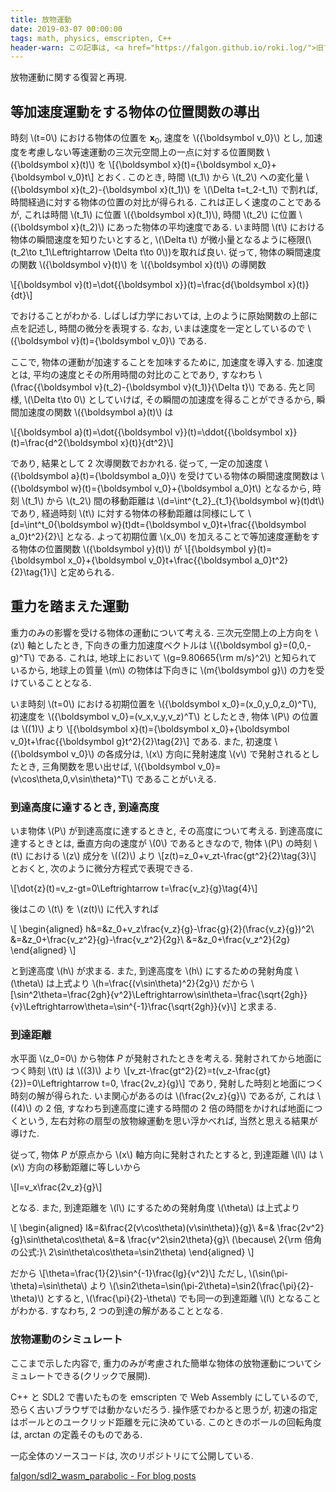 ```yaml
---
title: 放物運動
date: 2019-03-07 00:00:00
tags: math, physics, emscripten, C++
header-warn: この記事は, <a href="https://falgon.github.io/roki.log/">旧ブログ</a>から移植された記事です. よって, その内容として, <a href="https://falgon.github.io/roki.log/">旧ブログ</a>に依存した文脈が含まれている可能性があります. 予めご了承下さい.
---
```


放物運動に関する復習と再現.

<!--toc-->

## 等加速度運動をする物体の位置関数の導出

時刻 \\(t=0\\) における物体の位置を ${\boldsymbol x_0}$, 速度を \\({\boldsymbol v_0}\\)
とし, 加速度を考慮しない等速運動の三次元空間上の一点に対する位置関数 \\({\boldsymbol x}(t)\\) を
\\[{\boldsymbol x}(t)={\boldsymbol x_0}+{\boldsymbol v_0}t\\] とおく.
このとき, 時間 \\(t_1\\) から \\(t_2\\) への変化量 \\({\boldsymbol x}(t_2)-{\boldsymbol x}(t_1)\\) を \\(\Delta t=t_2-t_1\\) で割れば,
時間経過に対する物体の位置の対比が得られる.
これは正しく速度のことであるが, これは時間 \\(t_1\\) に位置 \\({\boldsymbol x}(t_1)\\), 時間 \\(t_2\\) に位置 \\({\boldsymbol x}(t_2)\\)
にあった物体の平均速度である. 
いま時間 \\(t\\) における物体の瞬間速度を知りたいとすると, \\(\Delta t\\) が微小量となるように極限(\\(t_2\to t_1\Leftrightarrow \Delta t\to 0\\))を取れば良い.<!--more-->
従って, 物体の瞬間速度の関数 \\({\boldsymbol v}(t)\\) を \\({\boldsymbol x}(t)\\) の導関数 

\\[{\boldsymbol v}(t)=\dot{{\boldsymbol x}}(t)=\frac{d{\boldsymbol x}(t)}{dt}\\]

でおけることがわかる.
しばしば力学においては, 上のように原始関数の上部に点を記述し, 時間の微分を表現する.
なお, いまは速度を一定としているので \\({\boldsymbol v}(t)={\boldsymbol v_0}\\) である.

ここで, 物体の運動が加速することを加味するために, 加速度を導入する.
加速度とは, 平均の速度とその所用時間の対比のことであり, 
すなわち \\(\frac{{\boldsymbol v}(t_2)-{\boldsymbol v}(t_1)}{\Delta t}\\) である.
先と同様, \\(\Delta t\to 0\\) としていけば, その瞬間の加速度を得ることができるから, 
瞬間加速度の関数 \\({\boldsymbol a}(t)\\) は

\\[{\boldsymbol a}(t)=\dot{{\boldsymbol v}}(t)=\ddot{{\boldsymbol x}}(t)=\frac{d^2{\boldsymbol x}(t)}{dt^2}\\] 

であり, 結果として 2 次導関数でおかれる.
従って, 一定の加速度 \\({\boldsymbol a}(t)={\boldsymbol a_0}\\) を受けている物体の瞬間速度関数は
\\({\boldsymbol w}(t)={\boldsymbol v_0}+{\boldsymbol a_0}t\\) となるから, 
時刻 \\(t_1\\) から \\(t_2\\) 間の移動距離は \\(d=\int^{t_2}_{t_1}{\boldsymbol w}(t)dt\\) 
であり, 経過時刻 \\(t\\) に対する物体の移動距離は同様にして 
\\[d=\int^t_0{\boldsymbol w}(t)dt={\boldsymbol v_0}t+\frac{{\boldsymbol a_0}t^2}{2}\\]
となる. よって初期位置 \\(x_0\\) を加えることで等加速度運動をする物体の位置関数 \\({\boldsymbol y}(t)\\) が
\\[{\boldsymbol y}(t)={\boldsymbol x_0}+{\boldsymbol v_0}t+\frac{{\boldsymbol a_0}t^2}{2}\tag{1}\\] と定められる.

## 重力を踏まえた運動

重力のみの影響を受ける物体の運動について考える.
三次元空間上の上方向を \\(z\\) 軸としたとき, 下向きの重力加速度ベクトルは \\({\boldsymbol g}=(0,0,-g)^T\\) である.
これは, 地球上において \\(g=9.80665{\rm m/s}^2\\) と知られているから, 地球上の質量 \\(m\\) の物体は下向きに \\(m{\boldsymbol g}\\)
の力を受けていることとなる.

いま時刻 \\(t=0\\) における初期位置を \\({\boldsymbol x_0}=(x_0,y_0,z_0)^T\\),
初速度を \\({\boldsymbol v_0}=(v_x,v_y,v_z)^T\\) としたとき, 物体 \\(P\\) の位置は \\((1)\\) より
\\[{\boldsymbol x}(t)={\boldsymbol x_0}+{\boldsymbol v_0}t+\frac{{\boldsymbol g}t^2}{2}\tag{2}\\]
である. また, 初速度 \\({\boldsymbol v_0}\\) の各成分は, \\(x\\) 方向に発射速度 \\(v\\) で発射されるとしたとき,
三角関数を思い出せば, \\({\boldsymbol v_0}=(v\cos\theta,0,v\sin\theta)^T\\) であることがいえる.

### 到達高度に達するとき, 到達高度

いま物体 \\(P\\) が到達高度に達するときと, その高度について考える.
到達高度に達するときとは, 垂直方向の速度が \\(0\\) であるときなので, 
物体 \\(P\\) の時刻 \\(t\\) における \\(z\\) 成分を \\((2)\\) より
\\[z(t)=z_0+v_zt-\frac{gt^2}{2}\tag{3}\\] とおくと,
次のように微分方程式で表現できる.

\\[\dot{z}(t)=v_z-gt=0\Leftrightarrow t=\frac{v_z}{g}\tag{4}\\]

後はこの \\(t\\) を \\(z(t)\\) に代入すれば

\\[
\begin{aligned}
h&=&z_0+v_z\frac{v_z}{g}-\frac{g}{2}(\frac{v_z}{g})^2\\
&=&z_0+\frac{v_z^2}{g}-\frac{v_z^2}{2g}\\
&=&z_0+\frac{v_z^2}{2g}
\end{aligned}
\\]

と到達高度 \\(h\\) が求まる.
また, 到達高度を \\(h\\) にするための発射角度 \\(\theta\\) は上式より \\(h=\frac{(v\sin\theta)^2}{2g}\\) だから
\\[\sin^2\theta=\frac{2gh}{v^2}\Leftrightarrow\sin\theta=\frac{\sqrt{2gh}}{v}\Leftrightarrow\theta=\sin^{-1}\frac{\sqrt{2gh}}{v}\\]
と求まる.

### 到達距離

水平面 \\(z_0=0\\) から物体 $P$ が発射されたときを考える. 
発射されてから地面につく時刻 \\(t\\) は \\((3)\\) より 
\\[v_zt-\frac{gt^2}{2}=t(v_z-\frac{gt}{2})=0\Leftrightarrow t=0, \frac{2v_z}{g}\\]
であり, 発射した時刻と地面につく時刻の解が得られた.
いま関心があるのは \\(\frac{2v_z}{g}\\) であるが, これは \\((4)\\) の $2$ 倍, 
すなわち到達高度に達する時間の $2$ 倍の時間をかければ地面につくという,
左右対称の扇型の放物線運動を思い浮かべれば, 当然と思える結果が導けた.

従って, 物体 $P$ が原点から \\(x\\) 軸方向に発射されたとすると,
到達距離 \\(l\\) は \\(x\\) 方向の移動距離に等しいから

\\[l=v_x\frac{2v_z}{g}\\]

となる.
また, 到達距離を \\(l\\) にするための発射角度 \\(\theta\\) は上式より 

\\[
\begin{aligned}
l&=&\frac{2(v\cos\theta)(v\sin\theta)}{g}\\
&=& \frac{2v^2}{g}\sin\theta\cos\theta\\
&=& \frac{v^2\sin2\theta}{g}\ (\because\ 2{\rm 倍角の公式:}\ 2\sin\theta\cos\theta=\sin2\theta)
\end{aligned}
\\]

だから \\[\theta=\frac{1}{2}\sin^{-1}\frac{lg}{v^2}\\]
ただし, \\(\sin(\pi-\theta)=\sin\theta\\) より 
\\(\sin2\theta=\sin(\pi-2\theta)=\sin2(\frac{\pi}{2}-\theta)\\) とすると,
\\(\frac{\pi}{2}-\theta\\) でも同一の到達距離 \\(l\\) となることがわかる. すなわち, 2 つの到達の解があることとなる.

### 放物運動のシミュレート

ここまで示した内容で, 重力のみが考慮された簡単な物体の放物運動について<em onclick="obj=document.getElementById('openscsim').style; obj.display=(obj.display=='none')?'block':'none';"><a style="font-style: normal; cursor:pointer;">シミュレートできる(クリックで展開).</a></em>
<div id="openscsim" style="display:none;clear:both;width:100%;text-align:center;">
<canvas style="display: inline;" id="canvas" oncontextmenu="event.preventDefault()"></canvas>
</div>
<script type='text/javascript'>
var Module = {
    canvas: (function() { return document.getElementById('canvas'); })()
};
Module['locateFile'] = function(path, prefix) {
    return "/roki.log/2019/03/7/ParabolicMotion/" + path;
}
</script>
<script src="./parabsbc.js"></script>

C++ と SDL2 で書いたものを emscripten で Web Assembly にしているので, 恐らく古いブラウザでは動かないだろう.
操作感でわかると思うが, 初速の指定はボールとのユークリッド距離を元に決めている.
このときのボールの回転角度は, arctan の定義そのものである.

一応全体のソースコードは, 次のリポジトリにて公開している.

<div class="box is-shadowless has-text-centered">
<i class="fab fa-github mr-2"></i>
<a href="https://github.com/falgon/sdl2_wasm_parabolic">falgon/sdl2_wasm_parabolic - For blog posts</a>
</div>


